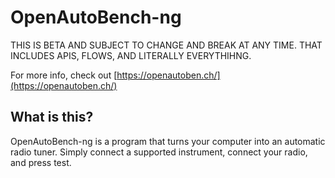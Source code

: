 # OpenAutoBench-ng

THIS IS BETA AND SUBJECT TO CHANGE AND BREAK AT ANY TIME. THAT INCLUDES APIS, FLOWS, AND LITERALLY EVERYTHIHNG.

For more info, check out [https://openautoben.ch/](https://openautoben.ch/)

## What is this?

OpenAutoBench-ng is a program that turns your computer into an automatic radio tuner. Simply connect a supported instrument, connect your radio, and press test.

